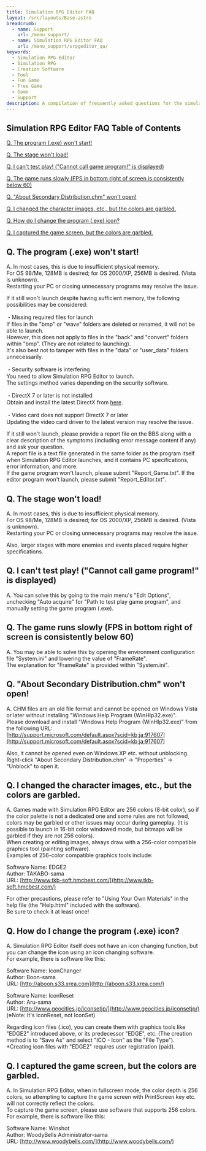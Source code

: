 ```yaml
---
title: Simulation RPG Editor FAQ
layout: /src/layouts/Base.astro
breadcrumb:
  - name: Support
    url: /menu_support/
  - name: Simulation RPG Editor FAQ
    url: /menu_support/srpgeditor_qa/
keywords:
  - Simulation RPG Editor
  - Simulation RPG
  - Creation Software
  - Tool
  - Fun Game
  - Free Game
  - Game
  - Support
description: A compilation of frequently asked questions for the simulation RPG creation software "Simulation RPG Editor".
---
```


## Simulation RPG Editor FAQ Table of Contents

[Q. The program (.exe) won't start!](#Q1)  

[Q. The stage won't load!](#Q2)  

[Q. I can't test play! ("Cannot call game program!" is displayed)](#Q3)  

[Q. The game runs slowly (FPS in bottom right of screen is consistently below 60)](#Q4)  

[Q. "About Secondary Distribution.chm" won't open!](#Q5)  

[Q. I changed the character images, etc., but the colors are garbled.](#Q6)  

[Q. How do I change the program (.exe) icon?](#Q7)  

[Q. I captured the game screen, but the colors are garbled.](#Q8)  

## Q. The program (.exe) won't start!

A. In most cases, this is due to insufficient physical memory.  
For OS 98/Me, 128MB is desired; for OS 2000/XP, 256MB is desired. (Vista is unknown).  
Restarting your PC or closing unnecessary programs may resolve the issue.  
  
If it still won't launch despite having sufficient memory, the following possibilities may be considered:  
  
・Missing required files for launch  
If files in the "bmp" or "wave" folders are deleted or renamed, it will not be able to launch.  
However, this does not apply to files in the "back" and "convert" folders within "bmp". (They are not related to launching).  
It's also best not to tamper with files in the "data" or "user_data" folders unnecessarily.  
  
・Security software is interfering  
You need to allow Simulation RPG Editor to launch.  
The settings method varies depending on the security software.  
  
・DirectX 7 or later is not installed  
Obtain and install the latest DirectX from [here](http://support.microsoft.com/kb/179113/ja).  
  
・Video card does not support DirectX 7 or later  
Updating the video card driver to the latest version may resolve the issue.  
  
  
If it still won't launch, please provide a report file on the BBS along with a clear description of the symptoms (including error message content if any) and ask your question.  
A report file is a text file generated in the same folder as the program itself when Simulation RPG Editor launches, and it contains PC specifications, error information, and more.  
If the game program won't launch, please submit "Report_Game.txt". If the editor program won't launch, please submit "Report_Editor.txt".  

## Q. The stage won't load!

A. In most cases, this is due to insufficient physical memory.  
For OS 98/Me, 128MB is desired; for OS 2000/XP, 256MB is desired. (Vista is unknown).  
Restarting your PC or closing unnecessary programs may resolve the issue.  
  
Also, larger stages with more enemies and events placed require higher specifications.  

## Q. I can't test play! ("Cannot call game program!" is displayed)

A. You can solve this by going to the main menu's "Edit Options", unchecking "Auto acquire" for "Path to test play game program", and manually setting the game program (.exe).  

## Q. The game runs slowly (FPS in bottom right of screen is consistently below 60)

A. You may be able to solve this by opening the environment configuration file "System.ini" and lowering the value of "FrameRate".  
The explanation for "FrameRate" is provided within "System.ini".  

## Q. "About Secondary Distribution.chm" won't open!

A. CHM files are an old file format and cannot be opened on Windows Vista or later without installing "Windows Help Program (WinHlp32.exe)".  
Please download and install "Windows Help Program (WinHlp32.exe)" from the following URL:  
[http://support.microsoft.com/default.aspx?scid=kb;ja;917607](http://support.microsoft.com/default.aspx?scid=kb;ja;917607)  
  
Also, it cannot be opened even on Windows XP etc. without unblocking.  
Right-click "About Secondary Distribution.chm" -> "Properties" -> "Unblock" to open it.  

## Q. I changed the character images, etc., but the colors are garbled.

A. Games made with Simulation RPG Editor are 256 colors (8-bit color), so if the color palette is not a dedicated one and some rules are not followed, colors may be garbled or other issues may occur during gameplay. (It is possible to launch in 16-bit color windowed mode, but bitmaps will be garbled if they are not 256 colors).  
When creating or editing images, always draw with a 256-color compatible graphics tool (painting software).  
Examples of 256-color compatible graphics tools include:  
  
Software Name: EDGE2  
Author: TAKABO-sama  
URL: [http://www.tkb-soft.hmcbest.com/](http://www.tkb-soft.hmcbest.com/)  
  
For other precautions, please refer to "Using Your Own Materials" in the help file (the "Help.html" included with the software).  
Be sure to check it at least once!  

## Q. How do I change the program (.exe) icon?

A. Simulation RPG Editor itself does not have an icon changing function, but you can change the icon using an icon changing software.  
For example, there is software like this:  
  
Software Name: IconChanger  
Author: Boon-sama  
URL: [http://aboon.s33.xrea.com](http://aboon.s33.xrea.com/)  
  
Software Name: IconReset  
Author: Aru-sama  
URL: [http://www.geocities.jp/iconsetjp/](http://www.geocities.jp/iconsetjp/) (※Note: It's IconReset, not IconSet)  
  
Regarding icon files (.ico), you can create them with graphics tools like "EDGE2" introduced above, or its predecessor "EDGE", etc. (The creation method is to "Save As" and select "ICO - Icon" as the "File Type").  
*Creating icon files with "EDGE2" requires user registration (paid).  

## Q. I captured the game screen, but the colors are garbled.

A. In Simulation RPG Editor, when in fullscreen mode, the color depth is 256 colors, so attempting to capture the game screen with PrintScreen key etc. will not correctly reflect the colors.  
To capture the game screen, please use software that supports 256 colors.  
For example, there is software like this:  
  
Software Name: Winshot  
Author: WoodyBells Administrator-sama  
URL: [http://www.woodybells.com/](http://www.woodybells.com/)